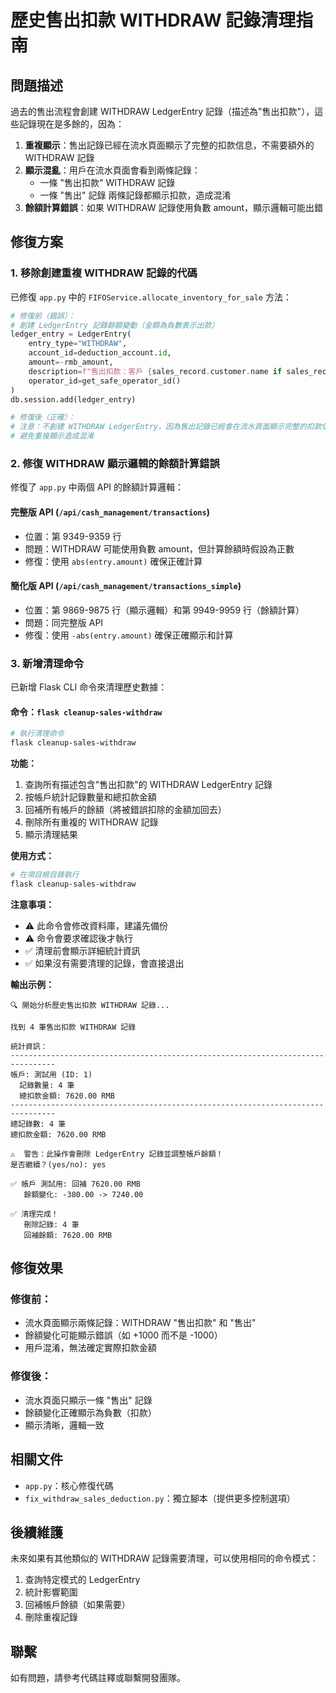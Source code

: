 # 歷史售出扣款 WITHDRAW 記錄清理指南

## 問題描述

過去的售出流程會創建 WITHDRAW LedgerEntry 記錄（描述為"售出扣款"），這些記錄現在是多餘的，因為：

1. **重複顯示**：售出記錄已經在流水頁面顯示了完整的扣款信息，不需要額外的 WITHDRAW 記錄
2. **顯示混亂**：用戶在流水頁面會看到兩條記錄：
   - 一條 "售出扣款" WITHDRAW 記錄
   - 一條 "售出" 記錄
   兩條記錄都顯示扣款，造成混淆
3. **餘額計算錯誤**：如果 WITHDRAW 記錄使用負數 amount，顯示邏輯可能出錯

## 修復方案

### 1. 移除創建重複 WITHDRAW 記錄的代碼

已修復 `app.py` 中的 `FIFOService.allocate_inventory_for_sale` 方法：

```python
# 修復前（錯誤）：
# 創建 LedgerEntry 記錄餘額變動（金額為負數表示出款）
ledger_entry = LedgerEntry(
    entry_type="WITHDRAW",
    account_id=deduction_account.id,
    amount=-rmb_amount,
    description=f"售出扣款：客戶 {sales_record.customer.name if sales_record.customer else 'N/A'}，銷售記錄 ID {sales_record.id}",
    operator_id=get_safe_operator_id()
)
db.session.add(ledger_entry)

# 修復後（正確）：
# 注意：不創建 WITHDRAW LedgerEntry，因為售出記錄已經會在流水頁面顯示完整的扣款信息
# 避免重複顯示造成混淆
```

### 2. 修復 WITHDRAW 顯示邏輯的餘額計算錯誤

修復了 `app.py` 中兩個 API 的餘額計算邏輯：

#### 完整版 API (`/api/cash_management/transactions`)
- 位置：第 9349-9359 行
- 問題：WITHDRAW 可能使用負數 amount，但計算餘額時假設為正數
- 修復：使用 `abs(entry.amount)` 確保正確計算

#### 簡化版 API (`/api/cash_management/transactions_simple`)
- 位置：第 9869-9875 行（顯示邏輯）和第 9949-9959 行（餘額計算）
- 問題：同完整版 API
- 修復：使用 `-abs(entry.amount)` 確保正確顯示和計算

### 3. 新增清理命令

已新增 Flask CLI 命令來清理歷史數據：

#### 命令：`flask cleanup-sales-withdraw`

```bash
# 執行清理命令
flask cleanup-sales-withdraw
```

**功能：**
1. 查詢所有描述包含"售出扣款"的 WITHDRAW LedgerEntry 記錄
2. 按帳戶統計記錄數量和總扣款金額
3. 回補所有帳戶的餘額（將被錯誤扣除的金額加回去）
4. 刪除所有重複的 WITHDRAW 記錄
5. 顯示清理結果

**使用方式：**
```bash
# 在項目根目錄執行
flask cleanup-sales-withdraw
```

**注意事項：**
- ⚠️  此命令會修改資料庫，建議先備份
- ⚠️  命令會要求確認後才執行
- ✅ 清理前會顯示詳細統計資訊
- ✅ 如果沒有需要清理的記錄，會直接退出

**輸出示例：**
```
🔍 開始分析歷史售出扣款 WITHDRAW 記錄...

找到 4 筆售出扣款 WITHDRAW 記錄

統計資訊：
--------------------------------------------------------------------------------
帳戶: 測試用 (ID: 1)
  記錄數量: 4 筆
  總扣款金額: 7620.00 RMB
--------------------------------------------------------------------------------
總記錄數: 4 筆
總扣款金額: 7620.00 RMB

⚠️  警告：此操作會刪除 LedgerEntry 記錄並調整帳戶餘額！
是否繼續？(yes/no): yes

✅ 帳戶 測試用: 回補 7620.00 RMB
   餘額變化: -380.00 -> 7240.00

✅ 清理完成！
   刪除記錄: 4 筆
   回補餘額: 7620.00 RMB
```

## 修復效果

### 修復前：
- 流水頁面顯示兩條記錄：WITHDRAW "售出扣款" 和 "售出"
- 餘額變化可能顯示錯誤（如 +1000 而不是 -1000）
- 用戶混淆，無法確定實際扣款金額

### 修復後：
- 流水頁面只顯示一條 "售出" 記錄
- 餘額變化正確顯示為負數（扣款）
- 顯示清晰，邏輯一致

## 相關文件

- `app.py`：核心修復代碼
- `fix_withdraw_sales_deduction.py`：獨立腳本（提供更多控制選項）

## 後續維護

未來如果有其他類似的 WITHDRAW 記錄需要清理，可以使用相同的命令模式：

1. 查詢特定模式的 LedgerEntry
2. 統計影響範圍
3. 回補帳戶餘額（如果需要）
4. 刪除重複記錄

## 聯繫

如有問題，請參考代碼註釋或聯繫開發團隊。

